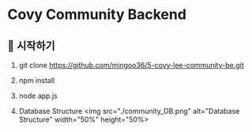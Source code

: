 # Covy Community Backend

## 🚀 시작하기

1. git clone https://github.com/mingoo36/5-covy-lee-community-be.git

2. npm install
   
3. node app.js

4. Database Structure
<img src="./community_DB.png" alt="Database Structure" width="50%" height="50%>
